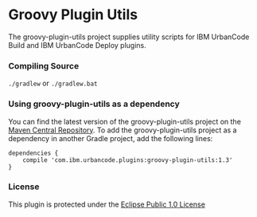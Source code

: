# Groovy Plugin Utils

The groovy-plugin-utils project supplies utility scripts for IBM UrbanCode Build and IBM UrbanCode Deploy plugins.

### Compiling Source
`./gradlew` or `./gradlew.bat`

### Using groovy-plugin-utils as a dependency
You can find the latest version of the groovy-plugin-utils project on the [Maven Central Repository](http://search.maven.org/#search%7Cgav%7C1%7Cg%3A%22com.ibm.urbancode.plugins%22%20AND%20a%3A%22groovy-plugin-utils%22).
To add the groovy-plugin-utils project as a dependency in another Gradle project, add the following lines:
```
dependencies {
    compile 'com.ibm.urbancode.plugins:groovy-plugin-utils:1.3'
}
```

### License
This plugin is protected under the [Eclipse Public 1.0 License](http://www.eclipse.org/legal/epl-v10.html)
